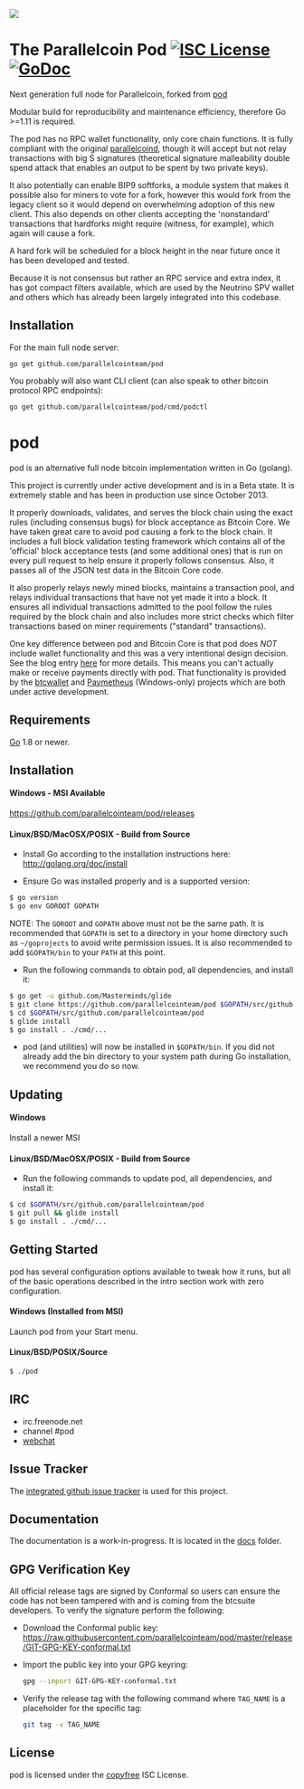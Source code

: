 ![](https://gitlab.com/parallelcoin/node/raw/master/assets/logo.png)




# The Parallelcoin Pod [![ISC License](http://img.shields.io/badge/license-ISC-blue.svg)](http://copyfree.org) [![GoDoc](https://img.shields.io/badge/godoc-reference-blue.svg)](http://godoc.org/github.com/parallelcointeam/pod)
<!-- [![Build Status](https://travis-ci.org/parallelcointeam/pod.png?branch=master)](https://travis-ci.org/parallelcointeam/pod) -->

Next generation full node for Parallelcoin, forked from [pod](https://github.com/parallelcointeam/pod)

Modular build for reproducibility and maintenance efficiency, therefore Go >=1.11 is required.

The pod has no RPC wallet functionality, only core chain functions. It is fully compliant with the original [parallelcoind](https://github.com/marcetin/parallelcoin), though it will accept but not relay transactions with big S signatures (theoretical signature malleability double spend attack that enables an output to be spent by two private keys).

It also potentially can enable BIP9 softforks, a module system that makes it possible also for miners to vote for a fork, however this would fork from the legacy client so it would depend on overwhelming adoption of this new client. This also depends on other clients accepting the 'nonstandard' transactions that hardforks might require (witness, for example), which again will cause a fork.

A hard fork will be scheduled for a block height in the near future once it has been developed and tested.

Because it is not consensus but rather an RPC service and extra index, it has got compact filters available, which are used by the Neutrino SPV wallet and others which has already been largely integrated into this codebase.

## Installation

For the main full node server:

    go get github.com/parallelcointeam/pod

You probably will also want CLI client (can also speak to other bitcoin protocol RPC endpoints):

    go get github.com/parallelcointeam/pod/cmd/podctl

pod
====

pod is an alternative full node bitcoin implementation written in Go (golang).

This project is currently under active development and is in a Beta state.  It
is extremely stable and has been in production use since October 2013.

It properly downloads, validates, and serves the block chain using the exact
rules (including consensus bugs) for block acceptance as Bitcoin Core.  We have
taken great care to avoid pod causing a fork to the block chain.  It includes a
full block validation testing framework which contains all of the 'official'
block acceptance tests (and some additional ones) that is run on every pull
request to help ensure it properly follows consensus.  Also, it passes all of
the JSON test data in the Bitcoin Core code.

It also properly relays newly mined blocks, maintains a transaction pool, and
relays individual transactions that have not yet made it into a block.  It
ensures all individual transactions admitted to the pool follow the rules
required by the block chain and also includes more strict checks which filter
transactions based on miner requirements ("standard" transactions).

One key difference between pod and Bitcoin Core is that pod does *NOT* include
wallet functionality and this was a very intentional design decision.  See the
blog entry [here](https://blog.conformal.com/pod-not-your-moms-bitcoin-daemon)
for more details.  This means you can't actually make or receive payments
directly with pod.  That functionality is provided by the
[btcwallet](https://github.com/btcsuite/btcwallet) and
[Paymetheus](https://github.com/btcsuite/Paymetheus) (Windows-only) projects
which are both under active development.

## Requirements

[Go](http://golang.org) 1.8 or newer.

## Installation

#### Windows - MSI Available

https://github.com/parallelcointeam/pod/releases

#### Linux/BSD/MacOSX/POSIX - Build from Source

- Install Go according to the installation instructions here:
  http://golang.org/doc/install

- Ensure Go was installed properly and is a supported version:

```bash
$ go version
$ go env GOROOT GOPATH
```

NOTE: The `GOROOT` and `GOPATH` above must not be the same path.  It is
recommended that `GOPATH` is set to a directory in your home directory such as
`~/goprojects` to avoid write permission issues.  It is also recommended to add
`$GOPATH/bin` to your `PATH` at this point.

- Run the following commands to obtain pod, all dependencies, and install it:

```bash
$ go get -u github.com/Masterminds/glide
$ git clone https://github.com/parallelcointeam/pod $GOPATH/src/github.com/parallelcointeam/pod
$ cd $GOPATH/src/github.com/parallelcointeam/pod
$ glide install
$ go install . ./cmd/...
```

- pod (and utilities) will now be installed in ```$GOPATH/bin```.  If you did
  not already add the bin directory to your system path during Go installation,
  we recommend you do so now.

## Updating

#### Windows

Install a newer MSI

#### Linux/BSD/MacOSX/POSIX - Build from Source

- Run the following commands to update pod, all dependencies, and install it:

```bash
$ cd $GOPATH/src/github.com/parallelcointeam/pod
$ git pull && glide install
$ go install . ./cmd/...
```

## Getting Started

pod has several configuration options available to tweak how it runs, but all
of the basic operations described in the intro section work with zero
configuration.

#### Windows (Installed from MSI)

Launch pod from your Start menu.

#### Linux/BSD/POSIX/Source

```bash
$ ./pod
```

## IRC

- irc.freenode.net
- channel #pod
- [webchat](https://webchat.freenode.net/?channels=pod)

## Issue Tracker

The [integrated github issue tracker](https://github.com/parallelcointeam/pod/issues)
is used for this project.

## Documentation

The documentation is a work-in-progress.  It is located in the [docs](https://github.com/parallelcointeam/pod/tree/master/docs) folder.

## GPG Verification Key

All official release tags are signed by Conformal so users can ensure the code
has not been tampered with and is coming from the btcsuite developers.  To
verify the signature perform the following:

- Download the Conformal public key:
  https://raw.githubusercontent.com/parallelcointeam/pod/master/release/GIT-GPG-KEY-conformal.txt

- Import the public key into your GPG keyring:
  ```bash
  gpg --import GIT-GPG-KEY-conformal.txt
  ```

- Verify the release tag with the following command where `TAG_NAME` is a
  placeholder for the specific tag:
  ```bash
  git tag -v TAG_NAME
  ```

## License

pod is licensed under the [copyfree](http://copyfree.org) ISC License.
